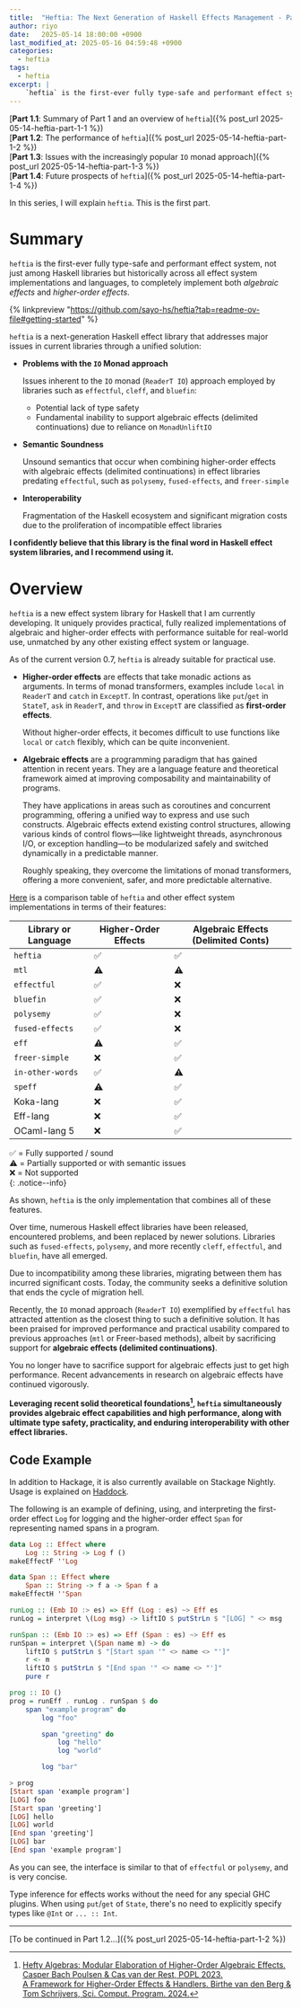 ```yaml
---
title:  "Heftia: The Next Generation of Haskell Effects Management - Part 1.1"
author: riyo
date:   2025-05-14 18:00:00 +0900
last_modified_at: 2025-05-16 04:59:48 +0900
categories:
  - heftia
tags:
  - heftia
excerpt: |
    `heftia` is the first-ever fully type-safe and performant effect system, not just among Haskell libraries but historically across all effect system implementations and languages, to completely implement both *algebraic effects* and *higher-order effects*.
---
```


[**Part 1.1**: Summary of Part 1 and an overview of `heftia`]({% post_url 2025-05-14-heftia-part-1-1 %})<br>
[**Part 1.2**: The performance of `heftia`]({% post_url 2025-05-14-heftia-part-1-2  %})<br>
[**Part 1.3**: Issues with the increasingly popular `IO` monad approach]({% post_url 2025-05-14-heftia-part-1-3  %})<br>
[**Part 1.4**: Future prospects of `heftia`]({% post_url 2025-05-14-heftia-part-1-4  %})

In this series, I will explain `heftia`. This is the first part.

# Summary

`heftia` is the first-ever fully type-safe and performant effect system, not just among Haskell libraries but historically across all effect system implementations and languages, to completely implement both *algebraic effects* and *higher-order effects*.

{% linkpreview "https://github.com/sayo-hs/heftia?tab=readme-ov-file#getting-started" %}

`heftia` is a next-generation Haskell effect library that addresses major issues in current libraries through a unified solution:

* **Problems with the `IO` Monad approach**

  Issues inherent to the `IO` monad (`ReaderT IO`) approach employed by libraries such as `effectful`, `cleff`, and `bluefin`:

  * Potential lack of type safety
  * Fundamental inability to support algebraic effects (delimited continuations) due to reliance on `MonadUnliftIO`

* **Semantic Soundness**

  Unsound semantics that occur when combining higher-order effects with algebraic effects (delimited continuations) in effect libraries predating `effectful`, such as `polysemy`, `fused-effects`, and `freer-simple`

* **Interoperability**

  Fragmentation of the Haskell ecosystem and significant migration costs due to the proliferation of incompatible effect libraries

**I confidently believe that this library is the final word in Haskell effect system libraries, and I recommend using it.**

# Overview

`heftia` is a new effect system library for Haskell that I am currently developing.
It uniquely provides practical, fully realized implementations of algebraic and higher-order effects with performance suitable for real-world use, unmatched by any other existing effect system or language.

As of the current version 0.7, `heftia` is already suitable for practical use.

* **Higher-order effects** are effects that take monadic actions as arguments.
    In terms of monad transformers, examples include `local` in `ReaderT` and `catch` in `ExceptT`.
    In contrast, operations like `put`/`get` in `StateT`, `ask` in `ReaderT`, and `throw` in `ExceptT` are classified as **first-order effects**.

    Without higher-order effects, it becomes difficult to use functions like `local` or `catch` flexibly, which can be quite inconvenient.

* **Algebraic effects** are a programming paradigm that has gained attention in recent years.
    They are a language feature and theoretical framework aimed at improving composability and maintainability of programs.

    They have applications in areas such as coroutines and concurrent programming, offering a unified way to express and use such constructs.
    Algebraic effects extend existing control structures, allowing various kinds of control flows—like lightweight threads, asynchronous I/O, or exception handling—to be modularized safely and switched dynamically in a predictable manner.

    Roughly speaking, they overcome the limitations of monad transformers, offering a more convenient, safer, and more predictable alternative.

[Here](https://github.com/sayo-hs/heftia?tab=readme-ov-file#comparison) is a comparison table of `heftia` and other effect system implementations in terms of their features:


| Library or Language | Higher-Order Effects | Algebraic Effects (Delimited Conts) |
| ------------------- | -------------------- | ---------------------- |
| `heftia`            | ✅                   | ✅                     |
| `mtl`               | ⚠️                   | ⚠️                     |
| `effectful`         | ✅                   | ❌                     |
| `bluefin`           | ✅                   | ❌                     |
| `polysemy`          | ✅                   | ❌                     |
| `fused-effects`     | ✅                   | ❌                     |
| `eff`               | ⚠️                   |  ✅                    |
| `freer-simple`      | ❌                   | ✅                     |
| `in-other-words`    | ✅                   | ⚠️                     |
| `speff`             | ⚠️                   | ✅                     |
| Koka-lang           | ❌                   | ✅                     |
| Eff-lang            | ❌                   | ✅                     |
| OCaml-lang 5        | ❌                   | ✅                     |

✅ = Fully supported / sound<br>
⚠️ = Partially supported or with semantic issues<br>
❌ = Not supported<br>
{: .notice--info}

As shown, `heftia` is the only implementation that combines all of these features.

Over time, numerous Haskell effect libraries have been released, encountered problems, and been replaced by newer solutions. Libraries such as `fused-effects`, `polysemy`, and more recently `cleff`, `effectful`, and `bluefin`, have all emerged.

Due to incompatibility among these libraries, migrating between them has incurred significant costs. Today, the community seeks a definitive solution that ends the cycle of migration hell.

Recently, the `IO` monad approach (`ReaderT IO`) exemplified by `effectful` has attracted attention as the closest thing to such a definitive solution. It has been praised for improved performance and practical usability compared to previous approaches (`mtl` or Freer-based methods), albeit by sacrificing support for **algebraic effects (delimited continuations)**.

You no longer have to sacrifice support for algebraic effects just to get high performance.
Recent advancements in research on algebraic effects have continued vigorously.

**Leveraging recent solid theoretical foundations[^10], `heftia` simultaneously provides algebraic effect capabilities and high performance, along with ultimate type safety, practicality, and enduring interoperability with other effect libraries.**

## Code Example

In addition to Hackage, it is also currently available on Stackage Nightly.
Usage is explained on [Haddock](https://hackage-content.haskell.org/package/heftia-0.7.0.0/docs/Control-Monad-Hefty.html).

The following is an example of defining, using, and interpreting the first-order effect `Log` for logging and the higher-order effect `Span` for representing named spans in a program.

```hs
data Log :: Effect where
    Log :: String -> Log f ()
makeEffectF ''Log

data Span :: Effect where
    Span :: String -> f a -> Span f a
makeEffectH ''Span

runLog :: (Emb IO :> es) => Eff (Log : es) ~> Eff es
runLog = interpret \(Log msg) -> liftIO $ putStrLn $ "[LOG] " <> msg

runSpan :: (Emb IO :> es) => Eff (Span : es) ~> Eff es
runSpan = interpret \(Span name m) -> do
    liftIO $ putStrLn $ "[Start span '" <> name <> "']"
    r <- m
    liftIO $ putStrLn $ "[End span '" <> name <> "']"
    pure r

prog :: IO ()
prog = runEff . runLog . runSpan $ do
    span "example program" do
        log "foo"

        span "greeting" do
            log "hello"
            log "world"

        log "bar"

> prog
[Start span 'example program']
[LOG] foo
[Start span 'greeting']
[LOG] hello
[LOG] world
[End span 'greeting']
[LOG] bar
[End span 'example program']
```

As you can see, the interface is similar to that of `effectful` or `polysemy`, and is very concise.

Type inference for effects works without the need for any special GHC plugins.
When using `put`/`get` of `State`, there's no need to explicitly specify types like `@Int` or `... :: Int`.

---

[To be continued in Part 1.2...]({% post_url 2025-05-14-heftia-part-1-2 %})

[^10]: [Hefty Algebras: Modular Elaboration of Higher-Order Algebraic Effects. Casper Bach Poulsen & Cas van der Rest, POPL 2023.](https://dl.acm.org/doi/10.1145/3571255)<br>
    [A Framework for Higher-Order Effects & Handlers. Birthe van den Berg & Tom Schrijvers, Sci. Comput. Program. 2024.](https://doi.org/10.1016/j.scico.2024.103086)

